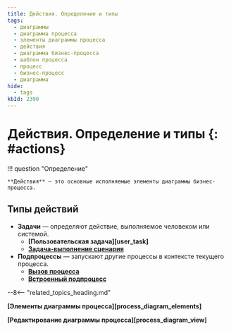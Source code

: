 ```yaml
---
title: Действия. Определение и типы
tags:
  - диаграммы
  - диаграмма процесса
  - элементы диаграммы процесса
  - действия
  - диаграмма бизнес-процесса
  - шаблон процесса
  - процесс
  - бизнес-процесс
  - диаграмма
hide:
  - tags
kbId: 2390
---
```


# Действия. Определение и типы  {: #actions}

!!! question "Определение"

    **Действия** — это основные исполняемые элементы диаграммы бизнес-процесса.

## Типы действий

- **Задачи** — определяют действие, выполняемое человеком или системой.
    - **[Пользовательская задача][user_task]**
    - **[Задача-выполнение сценария](script_task.md)**
- **Подпроцессы** — запускают другие процессы в контексте текущего процесса.
    - **[Вызов процесса](process_call.md)**
    - **[Встроенный подпроцесс](embedded_subprocess.md)**

--8<-- "related_topics_heading.md"

**[Элементы диаграммы процесса][process_diagram_elements]**

**[Редактирование диаграммы процесса][process_diagram_view]**
